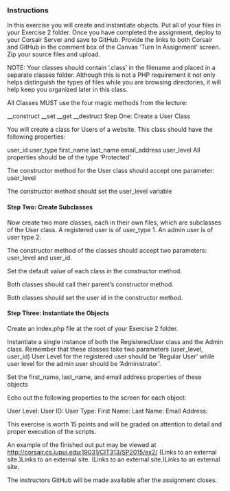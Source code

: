 <h3>Instructions</h3>

In this exercise you will create and instantiate objects.  Put all of your files in your Exercise 2 folder.  Once you have completed the assignment, deploy to your Corsair Server and save to GitHub.  Provide the links to both Corsair and GitHub in the comment box of the Canvas ‘Turn In Assignment’ screen. Zip your source files and upload.

NOTE:  Your classes should contain ‘.class’ in the filename and placed in a separate classes folder.  Although this is not a PHP requirement it not only helps distinguish the types of files while you are browsing directories, it will help keep you organized later in this class.

All Classes MUST use the four magic methods from the lecture:

__construct
__set
__get
__destruct
Step One:  Create a User Class

You will create a class for Users of a website.  This class should have the following properties:

user_id
user_type
first_name
last_name
email_address
user_level
All properties should be of the type ‘Protected’

The constructor method for the User class should accept one parameter:  user_level

The constructor method should set the user_level variable

<h4>Step Two:  Create Subclasses</h4>

Now create two more classes, each in their own files, which are subclasses of the User class.  A registered user is of user_type 1.  An admin user is of user type 2.

The constructor method of the classes should accept two parameters:  user_level and user_id.

Set the default value of each class in the constructor method.

Both classes should call their parent’s constructor method.

Both classes should set the user id in the constructor method.

<h4>Step Three:  Instantiate the Objects</h4>

Create an index.php file at the root of your Exercise 2 folder.

Instantiate a single instance of both the RegisteredUser class and the Admin class.  Remember that these classes take two parameters (user_level, user_id) User Level for the registered user should be ‘Regular User’ while user level for the admin user should be ‘Administrator’.

Set the first_name, last_name, and email address properties of these objects

Echo out the following properties to the screen for each object:

User Level:
User ID:
User Type:
First Name:
Last Name:
Email Address:
 

This exercise is worth 15 points and will be graded on attention to detail and proper execution of the scripts.

An example of the finished out put may be viewed at http://corsair.cs.iupui.edu:19031/CIT313/SP2015/ex2/ (Links to an external site.)Links to an external site. 
 (Links to an external site.)Links to an external site.

The instructors GitHub will be made available after the assignment closes.

